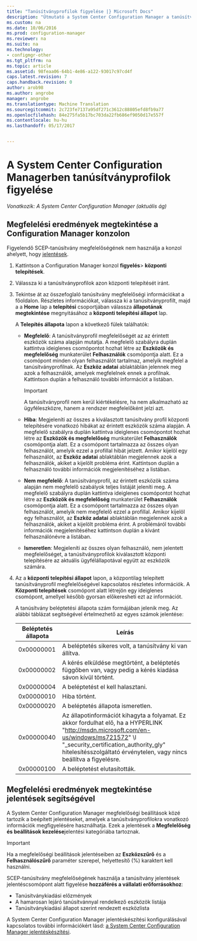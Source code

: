 ```yaml
---
title: "Tanúsítványprofilok figyelése |} Microsoft Docs"
description: "Útmutató a System Center Configuration Manager a tanúsítványprofilok megfelelőségi állapotát."
ms.custom: na
ms.date: 10/06/2016
ms.prod: configuration-manager
ms.reviewer: na
ms.suite: na
ms.technology:
- configmgr-other
ms.tgt_pltfrm: na
ms.topic: article
ms.assetid: 98feaa06-64b1-4e86-a122-93017c97cd4f
caps.latest.revision: 7
caps.handback.revision: 0
author: arob98
ms.author: angrobe
manager: angrobe
ms.translationtype: Machine Translation
ms.sourcegitcommit: 2c723fe7137a95df271c3612c88805efd8fb9a77
ms.openlocfilehash: 84e275fa5b17bc703da22fb686ef9050d17e557f
ms.contentlocale: hu-hu
ms.lasthandoff: 05/17/2017


---
```

# <a name="how-to-monitor-certificate-profiles-in-system-center-configuration-manager"></a>A System Center Configuration Managerben tanúsítványprofilok figyelése

*Vonatkozik: A System Center Configuration Manager (aktuális ág)*


##  <a name="view-compliance-results-in-the-configuration-manager-console"></a>Megfelelési eredmények megtekintése a Configuration Manager konzolon  

Figyelendő SCEP-tanúsítvány megfelelőségének nem használja a konzol ahelyett, hogy [jelentések](#view-compliance-results-by-using-reports). 

1.  Kattintson a Configuration Manager konzol **figyelés**>  **központi telepítések**.  

3.  Válassza ki a tanúsítványprofilok azon központi telepítését iránt.  

4.  Tekintse át az összefoglaló tanúsítvány megfelelőségi információkat a főoldalon. Részletes információkat, válassza ki a tanúsítványprofilt, majd a a **Home** lap a **telepítési** csoportjában válassza **állapotának megtekintése** megnyitásához a **központi telepítési állapot** lap.  

     A **Telepítés állapota** lapon a következő fülek találhatók:  

    -   **Megfelelő**: A tanúsítványprofil megfelelőségét az az érintett eszközök száma alapján mutatja. A megfelelő szabályra duplán kattintva ideiglenes csomópontot hozhat létre az **Eszközök és megfelelőség** munkaterület **Felhasználók** csomópontja alatt. Ez a csomópont minden olyan felhasználót tartalmaz, amelyik megfelel a tanúsítványprofilnak. Az **Eszköz adatai** ablaktáblán jelennek meg azok a felhasználók, amelyek megfelelnek ennek a profilnak. Kattintson duplán a felhasználó további információt a listában.  

        > [!IMPORTANT]  
        >  A tanúsítványprofil nem kerül kiértékelésre, ha nem alkalmazható az ügyféleszközre, hanem a rendszer megfelelőként jelzi azt.  

    -   **Hiba**: Megjeleníti az összes a kiválasztott tanúsítvány profil központi telepítésére vonatkozó hibákat az érintett eszközök száma alapján. A megfelelő szabályra duplán kattintva ideiglenes csomópontot hozhat létre az **Eszközök és megfelelőség** munkaterület **Felhasználók** csomópontja alatt. Ez a csomópont tartalmazza az összes olyan felhasználót, amelyik ezzel a profillal hibát jelzett. Amikor kijelöl egy felhasználót, az **Eszköz adatai** ablaktáblán megjelennek azok a felhasználók, akiket a kijelölt probléma érint. Kattintson duplán a felhasználó további információk megjelenítéséhez a listában.  

    -   **Nem megfelelő**: A tanúsítványprofil, az érintett eszközök száma alapján nem megfelelő szabályok teljes listáját jeleníti meg. A megfelelő szabályra duplán kattintva ideiglenes csomópontot hozhat létre az **Eszközök és megfelelőség** munkaterület **Felhasználók** csomópontja alatt. Ez a csomópont tartalmazza az összes olyan felhasználót, amelyik nem megfelelő ezzel a profillal. Amikor kijelöl egy felhasználót, az **Eszköz adatai** ablaktáblán megjelennek azok a felhasználók, akiket a kijelölt probléma érint. A problémáról további információk megjelenítéséhez kattintson duplán a kívánt felhasználónévre a listában.  

    -   **Ismeretlen**: Megjeleníti az összes olyan felhasználó, nem jelentett megfelelőséget, a tanúsítványprofilok kiválasztott központi telepítésére az aktuális ügyfélállapotával együtt az eszközök számára.  

5.  Az a **központi telepítési állapot** lapon, a központilag telepített tanúsítványprofil megfelelőségével kapcsolatos részletes információk. A **Központi telepítések** csomópont alatt létrejön egy ideiglenes csomópont, amellyel később gyorsan előkeresheti ezt az információt.  

     A tanúsítvány beléptetési állapota szám formájában jelenik meg. Az alábbi táblázat segítségével értelmezhető az egyes számok jelentése:  

    |Beléptetés állapota|Leírás|  
    |-----------------------|-----------------|  
    |0x00000001|A beléptetés sikeres volt, a tanúsítvány ki van állítva.|  
    |0x00000002|A kérés elküldése megtörtént, a beléptetés függőben van, vagy pedig a kérés kiadása sávon kívül történt.|  
    |0x00000004|A beléptetést el kell halasztani.|  
    |0x00000010|Hiba történt.|  
    |0x00000020|A beléptetés állapota ismeretlen.|  
    |0x00000040|Az állapotinformációt kihagyta a folyamat. Ez akkor fordulhat elő, ha a HYPERLINK "http://msdn.microsoft.com/en-us/windows/ms721572" \l "_security_certification_authority_gly" hitelesítésszolgáltató érvénytelen, vagy nincs beállítva a figyelésre.|  
    |0x00000100|A beléptetést elutasították.|  

##  <a name="view-compliance-results-by-using-reports"></a>Megfelelési eredmények megtekintése jelentések segítségével

 A System Center Configuration Manager megfelelőségi beállítások közé tartozik a beépített jelentéseket, amelyek a tanúsítványprofilokra vonatkozó információk megfigyelésére használhatja. Ezek a jelentések a **Megfelelőség és beállítások kezelése**jelentési kategóriába tartoznak.  

> [!IMPORTANT]  
>  Ha a megfelelőségi beállítások jelentéseiben az **Eszközszűrő** és a **Felhasználószűrő** paraméter szerepel, helyettesítő (%) karaktert kell használni.  

SCEP-tanúsítvány megfelelőségének használja a tanúsítvány jelentések jelentéscsomópont alatt figyelése **hozzáférés a vállalati erőforrásokhoz**:  

 -   Tanúsítványkiadási előzmények  
 -   A hamarosan lejáró tanúsítvánnyal rendelkező eszközök listája  
 -   Tanúsítványkiadási állapot szerint rendezett eszközlista  



 A System Center Configuration Manager jelentéskészítési konfigurálásával kapcsolatos további információkért lásd: [a System Center Configuration Manager jelentéskészítési](../../core/servers/manage/reporting.md).  

